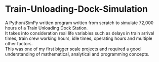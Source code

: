 # Train-Unloading-Dock-Simulation

A Python/SimPy written program written from scratch to simulate 72,000 hours of a Train Unloading Dock Station.  
It takes into consideration real life variables such as delays in train arrival times, train crew working hours, idle times, operating hours and multiple other factors.    
This was one of my first bigger scale projects and required a good understanding of mathematical, analytical and programming concepts.  


